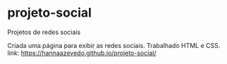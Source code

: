 # projeto-social
Projetos de redes sociais

Criada uma página para exibir as redes sociais.
Trabalhado HTML e CSS.
link:
https://hannaazevedo.github.io/projeto-social/
